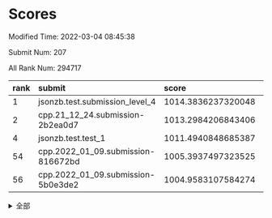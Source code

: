 # Scores

Modified Time: 2022-03-04 08:45:38

Submit Num: 207

All Rank Num: 294717

| rank |               submit               |       score        |       sigma        | pk_num |
| :--- | :--------------------------------- | :----------------- | :----------------- | :----- |
| 1    | jsonzb.test.submission_level_4     | 1014.3836237320048 | 0.8182323109425583 | 5697   |
| 2    | cpp.21_12_24.submission-2b2ea0d7   | 1013.2984206843406 | 0.8165895554932356 | 5701   |
| 4    | jsonzb.test.test_1                 | 1011.4940848685387 | 0.7749006407121731 | 5688   |
| 54   | cpp.2022_01_09.submission-816672bd | 1005.3937497323525 | 0.7104281768384894 | 5696   |
| 56   | cpp.2022_01_09.submission-5b0e3de2 | 1004.9583107584274 | 0.7233154266979427 | 5690   |


<details>
<summary>全部</summary>

| rank |                 submit                 |       score        |       sigma        | pk_num |
| :--- | :------------------------------------- | :----------------- | :----------------- | :----- |
| 1    | jsonzb.test.submission_level_4         | 1014.3836237320048 | 0.8182323109425583 | 5697   |
| 2    | cpp.21_12_24.submission-2b2ea0d7       | 1013.2984206843406 | 0.8165895554932356 | 5701   |
| 3    | gobigger.level_3.submission_level_3_38 | 1011.7643064409513 | 0.7630242460270409 | 5695   |
| 4    | jsonzb.test.test_1                     | 1011.4940848685387 | 0.7749006407121731 | 5688   |
| 5    | gobigger.level_3.submission_level_3_15 | 1011.3946735145654 | 0.7585292153862281 | 5701   |
| 6    | gobigger.level_3.submission_level_3_26 | 1011.2552260450037 | 0.7958341496224938 | 5697   |
| 7    | gobigger.level_3.submission_level_3_30 | 1011.2466086126573 | 0.7577088461724506 | 5697   |
| 8    | gobigger.level_3.submission_level_3_29 | 1011.1244358330455 | 0.787658343413997  | 5700   |
| 9    | gobigger.level_3.submission_level_3_10 | 1011.0521852905686 | 0.7824250049939709 | 5693   |
| 10   | gobigger.level_3.submission_level_3_49 | 1011.0485342329424 | 0.7782087457784235 | 5688   |
| 11   | gobigger.level_3.submission_level_3_1  | 1011.0187579165574 | 0.7839870957110989 | 5691   |
| 12   | gobigger.level_3.submission_level_3_0  | 1010.9122038013597 | 0.7832830104427946 | 5695   |
| 13   | gobigger.level_3.submission_level_3_46 | 1010.8715332615303 | 0.7790002989741551 | 5694   |
| 14   | gobigger.level_3.submission_level_3_14 | 1010.841445721866  | 0.7782439299712566 | 5694   |
| 15   | gobigger.level_3.submission_level_3_27 | 1010.8206781379959 | 0.7726382143464052 | 5702   |
| 16   | gobigger.level_3.submission_level_3_37 | 1010.7157908084164 | 0.7488683312810017 | 5689   |
| 17   | gobigger.level_3.submission_level_3_31 | 1010.6782449053848 | 0.763153477472736  | 5697   |
| 18   | gobigger.level_3.submission_level_3_12 | 1010.6607579419862 | 0.7676375189165348 | 5693   |
| 19   | gobigger.level_3.submission_level_3_3  | 1010.5577680043352 | 0.7444744510865909 | 5694   |
| 20   | gobigger.level_3.submission_level_3_44 | 1010.5542470049337 | 0.7571932293577605 | 5691   |
| 21   | gobigger.level_3.submission_level_3_7  | 1010.5465438241002 | 0.7646296094577617 | 5695   |
| 22   | gobigger.level_3.submission_level_3_35 | 1010.5247734867595 | 0.7993691227390934 | 5691   |
| 23   | gobigger.level_3.submission_level_3_41 | 1010.4680343446323 | 0.7526534968321373 | 5691   |
| 24   | gobigger.level_3.submission_level_3_4  | 1010.3769559080794 | 0.7640655989373035 | 5696   |
| 25   | gobigger.level_3.submission_level_3_2  | 1010.2647259536485 | 0.7575574153049986 | 5694   |
| 26   | gobigger.level_3.submission_level_3_28 | 1010.2628318799484 | 0.7657443332203844 | 5698   |
| 27   | gobigger.level_3.submission_level_3_40 | 1010.2525878314567 | 0.7672002746813866 | 5694   |
| 28   | gobigger.level_3.submission_level_3_8  | 1010.1900911414741 | 0.7600283373211565 | 5694   |
| 29   | gobigger.level_3.submission_level_3_20 | 1010.0238332575454 | 0.747628575770681  | 5702   |
| 30   | gobigger.level_3.submission_level_3_24 | 1010.0131701290164 | 0.7668481501340707 | 5695   |
| 31   | gobigger.level_3.submission_level_3_32 | 1010.0025073344436 | 0.7637586029332701 | 5693   |
| 32   | gobigger.level_3.submission_level_3_33 | 1009.9763210019204 | 0.7993707679402932 | 5692   |
| 33   | gobigger.level_3.submission_level_3_25 | 1009.9014308038254 | 0.7460927931196992 | 5693   |
| 34   | gobigger.level_3.submission_level_3_42 | 1009.8969977658576 | 0.7440054672213009 | 5690   |
| 35   | gobigger.level_3.submission_level_3_16 | 1009.7283671311251 | 0.756944320764478  | 5699   |
| 36   | gobigger.level_3.submission_level_3_19 | 1009.7269410471694 | 0.7627019270908519 | 5694   |
| 37   | gobigger.level_3.submission_level_3_36 | 1009.7017325467542 | 0.7678368391046112 | 5696   |
| 38   | gobigger.level_3.submission_level_3_6  | 1009.6742143845075 | 0.732000205323262  | 5693   |
| 39   | gobigger.level_3.submission_level_3_18 | 1009.6271518252815 | 0.7659189522738958 | 5693   |
| 40   | gobigger.level_3.submission_level_3_17 | 1009.590912497398  | 0.7428910867696136 | 5698   |
| 41   | gobigger.level_3.submission_level_3_5  | 1009.58876217867   | 0.7530873462561862 | 5696   |
| 42   | gobigger.level_3.submission_level_3_45 | 1009.5710437342377 | 0.7607736769561215 | 5695   |
| 43   | gobigger.level_3.submission_level_3_39 | 1009.4736964415956 | 0.7552399969275655 | 5695   |
| 44   | gobigger.level_3.submission_level_3_13 | 1009.4346494251826 | 0.7665110062510959 | 5692   |
| 45   | gobigger.level_3.submission_level_3_47 | 1009.4203256340448 | 0.7471346988709473 | 5700   |
| 46   | gobigger.level_3.submission_level_3_22 | 1009.3294612189454 | 0.7540589827787387 | 5695   |
| 47   | gobigger.level_3.submission_level_3_43 | 1009.2511668110058 | 0.7496858210664203 | 5695   |
| 48   | gobigger.level_3.submission_level_3_34 | 1009.0102235161294 | 0.7622099530737345 | 5697   |
| 49   | gobigger.level_3.submission_level_3_11 | 1008.7715039601226 | 0.7498304565510614 | 5700   |
| 50   | gobigger.level_3.submission_level_3_21 | 1008.5813450069221 | 0.7395303807603508 | 5701   |
| 51   | gobigger.level_3.submission_level_3_48 | 1008.0263600610712 | 0.7437116315967517 | 5693   |
| 52   | gobigger.level_3.submission_level_3_9  | 1007.2971096959001 | 0.7601510943204057 | 5696   |
| 53   | gobigger.level_3.submission_level_3_23 | 1006.1891172179088 | 0.7255274235031546 | 5693   |
| 54   | cpp.2022_01_09.submission-816672bd     | 1005.3937497323525 | 0.7104281768384894 | 5696   |
| 55   | gobigger.level_1.submission_level_1_3  | 1005.0310669682798 | 0.7287296378035684 | 5694   |
| 56   | cpp.2022_01_09.submission-5b0e3de2     | 1004.9583107584274 | 0.7233154266979427 | 5690   |
| 57   | gobigger.level_1.submission_level_1_16 | 1004.5121582771483 | 0.7163601141837584 | 5697   |
| 58   | gobigger.level_1.submission_level_1_38 | 1004.4706204364869 | 0.721020635495545  | 5690   |
| 59   | gobigger.level_1.submission_level_1_8  | 1004.3244825304114 | 0.7179372852513001 | 5697   |
| 60   | gobigger.level_1.submission_level_1_24 | 1004.1582127283853 | 0.712820869656302  | 5696   |
| 61   | gobigger.level_1.submission_level_1_12 | 1004.0884290365964 | 0.7287934448489354 | 5697   |
| 62   | gobigger.level_1.submission_level_1_47 | 1004.0040648972725 | 0.7148801449614283 | 5694   |
| 63   | gobigger.level_1.submission_level_1_28 | 1003.9951763127079 | 0.7082054817792823 | 5696   |
| 64   | gobigger.level_1.submission_level_1_27 | 1003.9833853643788 | 0.7150287362134533 | 5687   |
| 65   | gobigger.level_1.submission_level_1_9  | 1003.8335809942655 | 0.7188324396422685 | 5694   |
| 66   | gobigger.level_1.submission_level_1_32 | 1003.8196097301271 | 0.7102454790719335 | 5694   |
| 67   | gobigger.level_1.submission_level_1_19 | 1003.8152888438116 | 0.7136731815906842 | 5697   |
| 68   | gobigger.level_1.submission_level_1_21 | 1003.791595783399  | 0.7171787239554956 | 5698   |
| 69   | gobigger.level_1.submission_level_1_40 | 1003.7796736353406 | 0.7328687223671773 | 5695   |
| 70   | gobigger.level_1.submission_level_1_11 | 1003.7680462996204 | 0.7230655472986344 | 5696   |
| 71   | gobigger.level_1.submission_level_1_13 | 1003.7216311944925 | 0.7217422123876773 | 5699   |
| 72   | gobigger.level_1.submission_level_1_46 | 1003.7106392247682 | 0.722554301682281  | 5693   |
| 73   | gobigger.level_1.submission_level_1_45 | 1003.6826197801242 | 0.7194581752746367 | 5695   |
| 74   | gobigger.level_1.submission_level_1_15 | 1003.6403180883416 | 0.7248266426171354 | 5697   |
| 75   | gobigger.level_1.submission_level_1_29 | 1003.4948429013101 | 0.7323783332113923 | 5687   |
| 76   | gobigger.level_1.submission_level_1_43 | 1003.4372414008554 | 0.720150429580184  | 5699   |
| 77   | gobigger.level_1.submission_level_1_17 | 1003.3453722757063 | 0.7228058234980705 | 5695   |
| 78   | gobigger.level_1.submission_level_1_49 | 1003.291178626809  | 0.716247522595811  | 5693   |
| 79   | gobigger.level_1.submission_level_1_22 | 1003.2664057160489 | 0.7111031324319457 | 5692   |
| 80   | gobigger.level_1.submission_level_1_37 | 1003.2455083777162 | 0.7115415739700913 | 5696   |
| 81   | gobigger.level_1.submission_level_1_4  | 1003.2060393307419 | 0.7080370856034364 | 5699   |
| 82   | gobigger.level_1.submission_level_1_39 | 1003.1489184085932 | 0.7056085378848779 | 5693   |
| 83   | gobigger.level_1.submission_level_1_44 | 1003.1351060319595 | 0.7097999460186344 | 5694   |
| 84   | gobigger.level_1.submission_level_1_6  | 1003.1216513754661 | 0.7048935748414631 | 5697   |
| 85   | gobigger.level_1.submission_level_1_34 | 1003.0570101474015 | 0.7042120704894136 | 5692   |
| 86   | gobigger.level_1.submission_level_1_0  | 1003.0464655993043 | 0.7319564078846815 | 5694   |
| 87   | gobigger.level_1.submission_level_1_42 | 1002.8914614498295 | 0.7116683664439857 | 5694   |
| 88   | gobigger.level_1.submission_level_1_26 | 1002.8419275357068 | 0.7189249743925328 | 5698   |
| 89   | gobigger.level_1.submission_level_1_23 | 1002.8238319025082 | 0.715146185187207  | 5695   |
| 90   | gobigger.level_1.submission_level_1_18 | 1002.7979154016131 | 0.7121967053479257 | 5701   |
| 91   | gobigger.level_1.submission_level_1_48 | 1002.7415545598656 | 0.7068956241145605 | 5695   |
| 92   | gobigger.level_1.submission_level_1_41 | 1002.7414426709854 | 0.7137024406714756 | 5696   |
| 93   | gobigger.level_1.submission_level_1_1  | 1002.7406803819405 | 0.7119191577737077 | 5692   |
| 94   | gobigger.level_1.submission_level_1_5  | 1002.6949872143105 | 0.7293797705506204 | 5698   |
| 95   | gobigger.level_1.submission_level_1_30 | 1002.6774979796413 | 0.7050678152505462 | 5693   |
| 96   | gobigger.level_1.submission_level_1_2  | 1002.6754379505905 | 0.7156363692958707 | 5698   |
| 97   | gobigger.level_1.submission_level_1_10 | 1002.6018462342881 | 0.7151872742897999 | 5695   |
| 98   | gobigger.level_1.submission_level_1_33 | 1002.6002282529356 | 0.7139914176255499 | 5695   |
| 99   | gobigger.level_1.submission_level_1_7  | 1002.5715873689353 | 0.7053053103272244 | 5695   |
| 100  | gobigger.level_1.submission_level_1_35 | 1002.5645949734363 | 0.7026436898834719 | 5696   |
| 101  | gobigger.level_1.submission_level_1_36 | 1002.4138144050759 | 0.711485566362555  | 5696   |
| 102  | gobigger.level_1.submission_level_1_31 | 1002.365158634898  | 0.7138154750832052 | 5688   |
| 103  | gobigger.level_1.submission_level_1_20 | 1002.2523289215411 | 0.7293864347768527 | 5696   |
| 104  | gobigger.level_1.submission_level_1_14 | 1002.0915771323198 | 0.7231352994506902 | 5693   |
| 105  | gobigger.level_1.submission_level_1_25 | 1001.567185974128  | 0.7203532769684756 | 5695   |
| 106  | gobigger.random.submission_random_5    | 997.6008509673313  | 0.7160148481756792 | 5698   |
| 107  | gobigger.random.submission_random_35   | 997.4847952159683  | 0.7020252420641123 | 5693   |
| 108  | gobigger.random.submission_random_37   | 997.3282744061338  | 0.7246445988358076 | 5697   |
| 109  | gobigger.random.submission_random_26   | 996.9641318381043  | 0.7083580613340877 | 5696   |
| 110  | gobigger.random.submission_random_40   | 996.9567774614133  | 0.7095906648197335 | 5697   |
| 111  | gobigger.random.submission_random_45   | 996.8104765536101  | 0.7128412039664546 | 5694   |
| 112  | gobigger.random.submission_random_1    | 996.7754136161744  | 0.7026333275532844 | 5698   |
| 113  | gobigger.random.submission_random_33   | 996.7531532802112  | 0.7049299019591112 | 5698   |
| 114  | gobigger.random.submission_random_10   | 996.7189961358318  | 0.72029322283636   | 5695   |
| 115  | gobigger.random.submission_random_34   | 996.7090611264272  | 0.7098656462029949 | 5697   |
| 116  | gobigger.random.submission_random_9    | 996.5776351257543  | 0.7103042840127988 | 5692   |
| 117  | gobigger.random.submission_random_24   | 996.4498885245517  | 0.7076225969123322 | 5696   |
| 118  | gobigger.random.submission_random_43   | 996.4293231096008  | 0.7137023100968601 | 5690   |
| 119  | gobigger.random.submission_random_20   | 996.3711859860312  | 0.7077351021806915 | 5698   |
| 120  | gobigger.random.submission_random_27   | 996.3184028086432  | 0.7222536909525418 | 5694   |
| 121  | gobigger.random.submission_random_38   | 996.3088560736028  | 0.7380512371707494 | 5691   |
| 122  | gobigger.random.submission_random_21   | 996.2906023990347  | 0.7093072775481967 | 5694   |
| 123  | gobigger.random.submission_random_41   | 996.2603896621426  | 0.7066290483246823 | 5697   |
| 124  | gobigger.random.submission_random_32   | 996.2481605734972  | 0.6969762586417828 | 5698   |
| 125  | gobigger.random.submission_random_25   | 996.2090875078376  | 0.7175405127812776 | 5697   |
| 126  | gobigger.random.submission_random_28   | 996.1954775546976  | 0.7015854136032323 | 5694   |
| 127  | gobigger.random.submission_random_48   | 996.1271739178214  | 0.7149141250050994 | 5693   |
| 128  | gobigger.random.submission_random_6    | 996.092641999269   | 0.7107698398348585 | 5693   |
| 129  | gobigger.random.submission_random_4    | 996.0480233671495  | 0.7140144370586294 | 5701   |
| 130  | gobigger.random.submission_random_15   | 996.031690754071   | 0.7262384178867751 | 5695   |
| 131  | gobigger.random.submission_random_16   | 995.9940224360769  | 0.699274739010089  | 5692   |
| 132  | gobigger.random.submission_random_47   | 995.9116322830449  | 0.7082055310927962 | 5692   |
| 133  | gobigger.random.submission_random_14   | 995.9089703240926  | 0.7034420277857111 | 5695   |
| 134  | gobigger.random.submission_random_18   | 995.9005656710237  | 0.6963395184080639 | 5692   |
| 135  | gobigger.random.submission_random_30   | 995.8289237734759  | 0.7272113576628486 | 5691   |
| 136  | gobigger.random.submission_random_42   | 995.7668540773592  | 0.7217624073875369 | 5696   |
| 137  | gobigger.random.submission_random_17   | 995.7504016835712  | 0.7086034244599996 | 5695   |
| 138  | gobigger.random.submission_random_19   | 995.7339667791834  | 0.7137801466057635 | 5692   |
| 139  | gobigger.random.submission_random_13   | 995.6962487788976  | 0.7224982396282627 | 5695   |
| 140  | gobigger.random.submission_random_46   | 995.6336015562694  | 0.7081971140693673 | 5693   |
| 141  | gobigger.random.submission_random_36   | 995.5933249660673  | 0.7004263391353458 | 5699   |
| 142  | gobigger.random.submission_random_44   | 995.5838730389771  | 0.7267789965691253 | 5690   |
| 143  | gobigger.random.submission_random_8    | 995.5387360377955  | 0.7151004614374062 | 5694   |
| 144  | gobigger.random.submission_random_7    | 995.5038909787834  | 0.7244587306014753 | 5698   |
| 145  | gobigger.random.submission_random_22   | 995.4448933323122  | 0.7192353996814196 | 5693   |
| 146  | gobigger.random.submission_random_49   | 995.4356039954333  | 0.7088662906093367 | 5692   |
| 147  | gobigger.random.submission_random_3    | 995.2688766280564  | 0.7206798660901271 | 5691   |
| 148  | gobigger.random.submission_random_12   | 995.1997967449033  | 0.7135492608020262 | 5691   |
| 149  | gobigger.random.submission_random_11   | 995.1754787890703  | 0.7133745910291148 | 5693   |
| 150  | gobigger.random.submission_random_31   | 995.0885340257647  | 0.7097081009676143 | 5695   |
| 151  | gobigger.random.submission_random_23   | 995.0872735259993  | 0.708284235817543  | 5695   |
| 152  | gobigger.random.submission_random_2    | 994.9952249873552  | 0.7167561187272818 | 5694   |
| 153  | gobigger.random.submission_random_39   | 994.9434106882253  | 0.6971618181194258 | 5700   |
| 154  | gobigger.random.submission_random_0    | 994.711969552513   | 0.7373490478268867 | 5699   |
| 155  | gobigger.random.submission_random_29   | 994.653983800291   | 0.7231357446265105 | 5692   |
| 156  | gobigger.level_2.submission_level_2_31 | 993.8106961937866  | 0.7267842872753111 | 5697   |
| 157  | gobigger.level_2.submission_level_2_39 | 993.5625708668766  | 0.7370258338812252 | 5695   |
| 158  | gobigger.level_2.submission_level_2_19 | 993.5512669306329  | 0.7274007294462309 | 5697   |
| 159  | gobigger.level_2.submission_level_2_29 | 993.4515407512747  | 0.7388790257177039 | 5701   |
| 160  | gobigger.level_2.submission_level_2_48 | 993.35668457122    | 0.7339912385441941 | 5693   |
| 161  | gobigger.level_2.submission_level_2_28 | 993.3219791908685  | 0.7307701998538453 | 5694   |
| 162  | gobigger.level_2.submission_level_2_11 | 993.3065122682157  | 0.7525155465118764 | 5701   |
| 163  | gobigger.level_2.submission_level_2_35 | 993.248312867416   | 0.7297054948242158 | 5694   |
| 164  | gobigger.level_2.submission_level_2_20 | 993.1950731840042  | 0.754858348080676  | 5693   |
| 165  | gobigger.level_2.submission_level_2_21 | 993.1631391329582  | 0.73928746388597   | 5694   |
| 166  | gobigger.level_2.submission_level_2_7  | 992.9218982806758  | 0.7676226569891199 | 5693   |
| 167  | gobigger.level_2.submission_level_2_17 | 992.9201072900784  | 0.7295913014455476 | 5693   |
| 168  | gobigger.level_2.submission_level_2_33 | 992.6866656992386  | 0.7396871409760939 | 5692   |
| 169  | gobigger.level_2.submission_level_2_47 | 992.6177036106045  | 0.7455256845711667 | 5696   |
| 170  | gobigger.level_2.submission_level_2_34 | 992.6148976056905  | 0.7611535382991871 | 5700   |
| 171  | gobigger.level_2.submission_level_2_38 | 992.6070600588861  | 0.7444146761433861 | 5693   |
| 172  | gobigger.level_2.submission_level_2_1  | 992.5788037479728  | 0.735408250032452  | 5695   |
| 173  | gobigger.level_2.submission_level_2_40 | 992.5403764378772  | 0.7451328131531846 | 5696   |
| 174  | gobigger.level_2.submission_level_2_44 | 992.5153523078225  | 0.7494664285572935 | 5696   |
| 175  | gobigger.level_2.submission_level_2_13 | 992.3222180396358  | 0.7446845958455601 | 5698   |
| 176  | gobigger.level_2.submission_level_2_22 | 992.3088049681432  | 0.7506429379242556 | 5687   |
| 177  | gobigger.level_2.submission_level_2_23 | 992.2730572715722  | 0.7455289930347291 | 5699   |
| 178  | gobigger.level_2.submission_level_2_12 | 992.2346796449732  | 0.7466660724528894 | 5693   |
| 179  | gobigger.level_2.submission_level_2_24 | 992.1624356556316  | 0.7420555724191531 | 5698   |
| 180  | gobigger.level_2.submission_level_2_45 | 992.1126102723327  | 0.7430055038744131 | 5691   |
| 181  | gobigger.level_2.submission_level_2_0  | 992.0968572676404  | 0.73901592102527   | 5699   |
| 182  | gobigger.level_2.submission_level_2_25 | 991.9032064165874  | 0.7605095456370742 | 5697   |
| 183  | gobigger.level_2.submission_level_2_49 | 991.9013376463911  | 0.7685300684723737 | 5700   |
| 184  | gobigger.level_2.submission_level_2_37 | 991.8879334312194  | 0.7460447445539513 | 5695   |
| 185  | gobigger.level_2.submission_level_2_18 | 991.8239559702179  | 0.7526778982723441 | 5694   |
| 186  | gobigger.level_2.submission_level_2_15 | 991.7245445655265  | 0.7473349758708862 | 5691   |
| 187  | gobigger.level_2.submission_level_2_9  | 991.558449728071   | 0.7770448849189361 | 5692   |
| 188  | gobigger.level_2.submission_level_2_32 | 991.3918349128493  | 0.7558830623421315 | 5698   |
| 189  | gobigger.level_2.submission_level_2_27 | 991.3859377577329  | 0.7352481855333577 | 5691   |
| 190  | gobigger.level_2.submission_level_2_43 | 991.3021926014744  | 0.7636592986552456 | 5694   |
| 191  | gobigger.level_2.submission_level_2_4  | 991.2142915672166  | 0.7412416584918121 | 5700   |
| 192  | gobigger.level_2.submission_level_2_16 | 991.1173928696583  | 0.7552100201458237 | 5693   |
| 193  | gobigger.level_2.submission_level_2_2  | 991.008158060109   | 0.7366321150289925 | 5693   |
| 194  | gobigger.level_2.submission_level_2_46 | 990.9924781637105  | 0.7727704491997397 | 5696   |
| 195  | gobigger.level_2.submission_level_2_36 | 990.9507226248385  | 0.7573691356882618 | 5696   |
| 196  | gobigger.level_2.submission_level_2_26 | 990.949706655202   | 0.7699343829511333 | 5694   |
| 197  | gobigger.level_2.submission_level_2_41 | 990.8716600790132  | 0.7538452209529626 | 5696   |
| 198  | gobigger.level_2.submission_level_2_6  | 990.772810437715   | 0.7457054414346863 | 5695   |
| 199  | gobigger.level_2.submission_level_2_3  | 990.7333043987993  | 0.7616734952445173 | 5690   |
| 200  | gobigger.level_2.submission_level_2_14 | 990.7029182811763  | 0.7529384350276792 | 5700   |
| 201  | gobigger.level_2.submission_level_2_42 | 990.5972972966488  | 0.7471148140006282 | 5699   |
| 202  | gobigger.level_2.submission_level_2_8  | 990.5785288203072  | 0.760190413160151  | 5700   |
| 203  | gobigger.level_2.submission_level_2_30 | 989.8632142778533  | 0.789216274770502  | 5696   |
| 204  | gobigger.level_2.submission_level_2_10 | 989.8224638531115  | 0.7696772827419713 | 5700   |
| 205  | gobigger.level_2.submission_level_2_5  | 989.390866073489   | 0.8112267187866554 | 5700   |
| 206  | gobigger.none.submission_none_0        | 978.8750904834254  | 1.2212338170473962 | 5694   |
| 207  | gobigger.none.submission_none_1        | 975.5098602667416  | 1.5403685732067136 | 5696   |

</details>